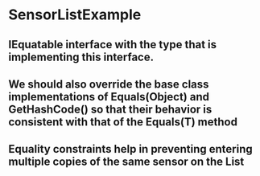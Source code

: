 # SensorListExample
## IEquatable<T> interface with the type that is implementing this interface. 
## We should also override the base class implementations of Equals(Object) and GetHashCode() so that their behavior is consistent with that of the Equals(T) method
## Equality constraints help in preventing entering multiple copies of the same sensor on the List
